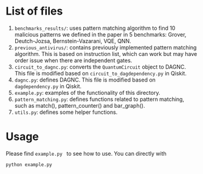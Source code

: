 # List of files

1. ``benchmarks_results/``: uses pattern matching algorithm to find 10 malicious patterns we defined in the paper in 5 benchmarks: Grover, Deutch-Jozsa, Bernstein-Vazarani, VQE, QNN.
2. ``previous_antivirus/``: contains previously implemented pattern matching algorithm. This is based on instruction list, which can work but may have order issue when there are independent gates.
3. ``circuit_to_dagnc.py``: converts the ``QuantumCircuit`` object to DAGNC. This file is modified based on ``circuit_to_dagdependency.py`` in Qiskit.
4. ``dagnc.py``: defines DAGNC. This file is modified based on ``dagdependency.py`` in Qiskit.
5. ``example.py``: examples of the functionality of this directory.
6. ``pattern_matching.py``: defines functions related to pattern matching, such as match(), pattern_counter() and bar_graph().
7. ``utils.py``: defines some helper functions.

# Usage

Please find ``example.py `` to see how to use.
You can directly with

    python example.py